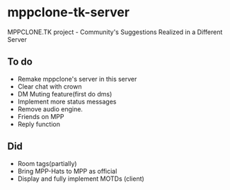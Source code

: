 # mppclone-tk-server
MPPCLONE.TK project - Community's Suggestions Realized in a Different Server

## To do
- Remake mppclone's server in this server
- Clear chat with crown
- DM Muting feature(first do dms)
- Implement more status messages
- Remove audio engine.
- Friends on MPP
- Reply function

## Did
- Room tags(partially)
- Bring MPP-Hats to MPP as official
- Display and fully implement MOTDs (client)
